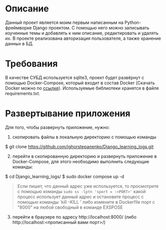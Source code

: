 # Описание

Данный проект является моим первым написанным на Python-фреймворке Django проектом. С помощью него можно записывать изученные темы и добавлять к ним описание, редактировать и удалять их. В проекте реализована авторизация пользователя, а также хранение данных в БД.

# Требования

В качестве СУБД используется sqlite3, проект будет развёрнут с помощью Docker-Compose, который входит в состав Docker (Скачать Docker можно по [ссылке](https://docs.docker.com/get-docker/)). Используемые библиотеки хранятся в файле requirements.txt.

# Развертывание приложения

Для того, чтобы развернуть приложение, нужно:

1) скопировать файлы в локальную директорию с помощью команды

  $ git clone https://github.com/ighorstepanenko/Django_learning_logs.git

2) перейти в скопированную директорию и развернуть приложение в Docker-Compose, для этого необходимо выполнить следующие команды:

  $ cd Django_learning_logs/
  $ sudo docker compose up -d

> Если пишет, что данный адрес уже используется, то просмотрите с помощью команды `sudo ss -lptn 'sport = :<PORT>'` какой процесс использует данный адрес и остановите процесс с помощью команды `kill -KILL <PID>' либо измените в Dockerfile порт с "8000" на любой свободный в команде EXSPOSE

3) перейти в браузере по адресу http://localhost:8000/ (либо http://localhost:<прописанный вами порт>/)


